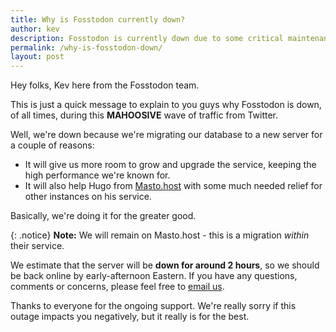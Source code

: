 ```yaml
---
title: Why is Fosstodon currently down?
author: kev
description: Fosstodon is currently down due to some critical maintenance. We will be stronger for it in the long run, promise.
permalink: /why-is-fosstodon-down/
layout: post
---
```

Hey folks, Kev here from the Fosstodon team.

This is just a quick message to explain to you guys why Fosstodon is down, of all times, during this **MAHOOSIVE** wave of traffic from Twitter.

Well, we're down because we're migrating our database to a new server for a couple of reasons:

* It will give us more room to grow and upgrade the service, keeping the high performance we're known for.
* It will also help Hugo from [Masto.host](https://masto.host) with some much needed relief for other instances on his service.

Basically, we're doing it for the greater good.

{: .notice}
**Note:** We will remain on Masto.host - this is a migration *within* their service.

We estimate that the server will be **down for around 2 hours**, so we should be back online by early-afternoon Eastern. If you have any questions, comments or concerns, please feel free to [email us](mailto:mail@fosstodon.org).

Thanks to everyone for the ongoing support. We're really sorry if this outage impacts you negatively, but it really is for the best.
